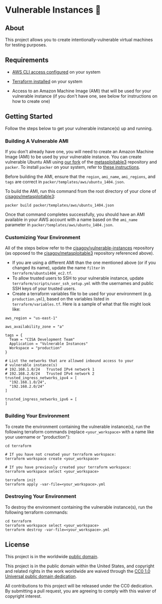 # Vulnerable Instances 🐞 #

## About ##

This project allows you to create intentionally-vulnerable virtual
machines for testing purposes.

## Requirements ##

* [AWS CLI access
  configured](
  https://docs.aws.amazon.com/cli/latest/userguide/cli-chap-configure.html)
  on your system

* [Terraform installed](
  https://learn.hashicorp.com/terraform/getting-started/install.html)
  on your system

* Access to an Amazon Machine Image (AMI) that will be used for your
  vulnerable instance (if you don't have one, see below for instructions on how
  to create one)

## Getting Started ##

Follow the steps below to get your vulnerable instance(s) up and running.

### Building A Vulnerable AMI ###

If you don't already have one, you will need to create an Amazon Machine Image
(AMI) to be used by your vulnerable instance.  You can create vulnerable Ubuntu
AMI using [our fork](https://github.com/cisagov/metasploitable3) of the
[metasploitable3](https://github.com/rapid7/metasploitable3) repository and
`packer`.  To install `packer` on your system, refer to [these instructions](
https://www.packer.io/intro/getting-started/install.html).

Before building the AMI, ensure that the `region`, `ami_name`, `ami_regions`,
and `tags` are correct in `packer/templates/aws/ubuntu_1404.json`.

To build the AMI, run this command from the root directory of your clone of
[cisagov/metasploitable3](https://github.com/cisagov/metasploitable3):

```
packer build packer/templates/aws/ubuntu_1404.json
```

Once that command completes successfully, you should have an AMI available in
your AWS account with a name based on the `ami_name` parameter in
`packer/templates/aws/ubuntu_1404.json`.

### Customizing Your Environment ###

All of the steps below refer to the [cisagov/vulnerable-instances](
https://github.com/cisagov/vulnerable-instances) repository (as opposed to the
[cisagov/metasploitable3](https://github.com/cisagov/metasploitable3)
repository referenced above).

* If you are using a different AMI than the one mentioned above (or if you
  changed its name), update the name `filter` in `terraform/ubuntu1404_ec2.tf`.
* To allow trusted users to SSH to your vulnerable instance, update
  `terraform/scripts/user_ssh_setup.yml` with the usernames and public SSH keys
  of your trusted users.
* Create a terraform variables file to be used for your environment (e.g.
  `production.yml`), based on the variables listed in `terraform/variables.tf`.
  Here is a sample of what that file might look like:

```
aws_region = "us-east-1"

aws_availability_zone = "a"

tags = {
  Team = "CISA Development Team"
  Application = "Vulnerable Instances"
  Workspace = "production"
}

# List the networks that are allowed inbound access to your
# vulnerable instance(s)
# 192.168.1.0/24   Trusted IPv4 network 1
# 192.168.2.0/24   Trusted IPv4 network 2
trusted_ingress_networks_ipv4 = [
  "192.168.1.0/24",
  "192.168.2.0/24"
]

trusted_ingress_networks_ipv6 = [
]
```

### Building Your Environment ###

To create the environment containing the vulnerable instance(s), run the
following terraform commands (replace `<your_workspace>` with a name like
your username or "production"):

```
cd terraform

# If you have not created your terraform workspace:
terraform workspace create <your_workspace>

# If you have previously created your terraform workspace:
terraform workspace select <your_workspace>

terraform init
terraform apply -var-file=<your_workspace>.yml
```

### Destroying Your Environment ###

To destroy the environment containing the vulnerable instance(s), run the
following terraform commands:

```
cd terraform
terraform workspace select <your_workspace>
terraform destroy -var-file=<your_workspace>.yml
```

## License ##

This project is in the worldwide [public domain](LICENSE.md).

This project is in the public domain within the United States, and
copyright and related rights in the work worldwide are waived through
the [CC0 1.0 Universal public domain
dedication](https://creativecommons.org/publicdomain/zero/1.0/).

All contributions to this project will be released under the CC0
dedication. By submitting a pull request, you are agreeing to comply
with this waiver of copyright interest.

